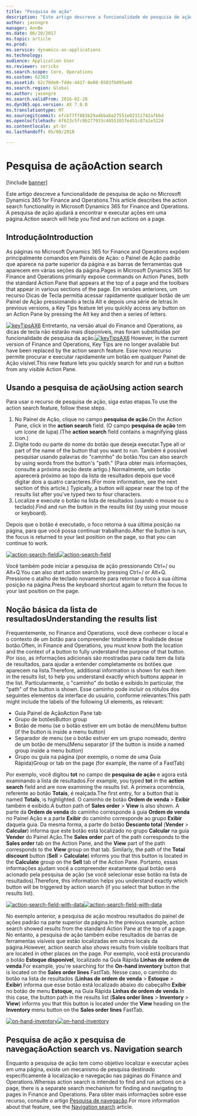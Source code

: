 ```yaml
---
title: "Pesquisa de ação"
description: "Este artigo descreve a funcionalidade de pesquisa de ação no Microsoft Dynamics 365 for Finance and Operations. A pesquisa de ação ajudará a encontrar e executar ações em uma página."
author: jasongre
manager: AnnBe
ms.date: 06/20/2017
ms.topic: article
ms.prod: 
ms.service: dynamics-ax-applications
ms.technology: 
audience: Application User
ms.reviewer: sericks
ms.search.scope: Core, Operations
ms.custom: 62303
ms.assetid: 62c70de0-fdde-4417-8e08-0583fb095a40
ms.search.region: Global
ms.author: jasongre
ms.search.validFrom: 2016-02-28
ms.dyn365.ops.version: AX 7.0.0
ms.translationtype: HT
ms.sourcegitcommit: efcb77ff883b29a4bbaba27551e02311742afbbd
ms.openlocfilehash: 6f623c5fc9b277933c4655101fe451c87a1e5224
ms.contentlocale: pt-br
ms.lasthandoff: 05/08/2018

---
```


# <a name="action-search"></a><span data-ttu-id="9e569-104">Pesquisa de ação</span><span class="sxs-lookup"><span data-stu-id="9e569-104">Action search</span></span>

[!include [banner](../includes/banner.md)]

<span data-ttu-id="9e569-105">Este artigo descreve a funcionalidade de pesquisa de ação no Microsoft Dynamics 365 for Finance and Operations.</span><span class="sxs-lookup"><span data-stu-id="9e569-105">This article describes the action search functionality in Microsoft Dynamics 365 for Finance and Operations.</span></span> <span data-ttu-id="9e569-106">A pesquisa de ação ajudará a encontrar e executar ações em uma página.</span><span class="sxs-lookup"><span data-stu-id="9e569-106">Action search will help you find and run actions on a page.</span></span>

<a name="introduction"></a><span data-ttu-id="9e569-107">Introdução</span><span class="sxs-lookup"><span data-stu-id="9e569-107">Introduction</span></span>
------------

<span data-ttu-id="9e569-108">As páginas no Microsoft Dynamics 365 for Finance and Operations expõem principalmente comandos em Painéis de Ação: o Painel de Ação padrão que aparece na parte superior da página e as barras de ferramentas que aparecem em várias seções da página.</span><span class="sxs-lookup"><span data-stu-id="9e569-108">Pages in Microsoft Dynamics 365 for Finance and Operations primarily expose commands on Action Panes, both the standard Action Pane that appears at the top of a page and the toolbars that appear in various sections of the page.</span></span> <span data-ttu-id="9e569-109">Em versões anteriores, um recurso Dicas de Tecla permitia acessar rapidamente qualquer botão de um Painel de Ação pressionando a tecla Alt e depois uma série de letras.</span><span class="sxs-lookup"><span data-stu-id="9e569-109">In previous versions, a Key Tips feature let you quickly access any button on an Action Pane by pressing the Alt key and then a series of letters.</span></span> 

<span data-ttu-id="9e569-110">[![keyTipsAX6](./media/keytipsax6.png)](./media/keytipsax6.png) Entretanto, na versão atual do Finance and Operations, as dicas de tecla não estarão mais disponíveis, mas foram substituídas por funcionalidade de pesquisa da ação.</span><span class="sxs-lookup"><span data-stu-id="9e569-110">[![keyTipsAX6](./media/keytipsax6.png)](./media/keytipsax6.png) However, in the current version of Finance and Operations, Key Tips are no longer available but have been replaced by the action search feature.</span></span> <span data-ttu-id="9e569-111">Esse novo recurso permite procurar e executar rapidamente um botão em qualquer Painel de Ação visível.</span><span class="sxs-lookup"><span data-stu-id="9e569-111">This new feature lets you quickly search for and run a button from any visible Action Pane.</span></span>

## <a name="using-action-search"></a><span data-ttu-id="9e569-112">Usando a pesquisa de ação</span><span class="sxs-lookup"><span data-stu-id="9e569-112">Using action search</span></span>
<span data-ttu-id="9e569-113">Para usar o recurso de pesquisa de ação, siga estas etapas.</span><span class="sxs-lookup"><span data-stu-id="9e569-113">To use the action search feature, follow these steps.</span></span>

1.  <span data-ttu-id="9e569-114">No Painel de Ação, clique no campo **pesquisa de ação**.</span><span class="sxs-lookup"><span data-stu-id="9e569-114">On the Action Pane, click in the **action search** field.</span></span> <span data-ttu-id="9e569-115">(O campo **pesquisa de ação** tem um ícone de lupa).</span><span class="sxs-lookup"><span data-stu-id="9e569-115">(The **action search** field contains a magnifying glass icon.)</span></span>
2.  <span data-ttu-id="9e569-116">Digite todo ou parte do nome do botão que deseja executar.</span><span class="sxs-lookup"><span data-stu-id="9e569-116">Type all or part of the name of the button that you want to run.</span></span> <span data-ttu-id="9e569-117">Também é possível pesquisar usando palavras do "caminho" do botão.</span><span class="sxs-lookup"><span data-stu-id="9e569-117">You can also search by using words from the button's "path."</span></span> <span data-ttu-id="9e569-118">(Para obter mais informações, consulte a próxima seção deste artigo.) Normalmente, um botão aparecerá próximo ao topo da lista de resultados depois que você digitar dois a quatro caracteres.</span><span class="sxs-lookup"><span data-stu-id="9e569-118">(For more information, see the next section of this article.) Typically, a button will appear near the top of the results list after you've typed two to four characters.</span></span>
3.  <span data-ttu-id="9e569-119">Localize e execute o botão na lista de resultados (usando o mouse ou o teclado).</span><span class="sxs-lookup"><span data-stu-id="9e569-119">Find and run the button in the results list (by using your mouse or keyboard).</span></span>

<span data-ttu-id="9e569-120">Depois que o botão é executado, o foco retorna à sua última posição na página, para que você possa continuar trabalhando.</span><span class="sxs-lookup"><span data-stu-id="9e569-120">After the button is run, the focus is returned to your last position on the page, so that you can continue to work.</span></span> 

<span data-ttu-id="9e569-121">[![action-search-field](./media/action-search-field.png)](./media/action-search-field.png)</span><span class="sxs-lookup"><span data-stu-id="9e569-121">[![action-search-field](./media/action-search-field.png)](./media/action-search-field.png)</span></span>

<span data-ttu-id="9e569-122">Você também pode iniciar a pesquisa de ação pressionando Ctrl+/ ou Alt+Q.</span><span class="sxs-lookup"><span data-stu-id="9e569-122">You can also start action search by pressing Ctrl+/ or Alt+Q.</span></span> <span data-ttu-id="9e569-123">Pressione o atalho de teclado novamente para retornar o foco à sua última posição na página.</span><span class="sxs-lookup"><span data-stu-id="9e569-123">Press the keyboard shortcut again to return the focus to your last position on the page.</span></span>

## <a name="understanding-the-results-list"></a><span data-ttu-id="9e569-124">Noção básica da lista de resultados</span><span class="sxs-lookup"><span data-stu-id="9e569-124">Understanding the results list</span></span>
<span data-ttu-id="9e569-125">Frequentemente, no Finance and Operations, você deve conhecer o local e o contexto de um botão para compreender totalmente a finalidade desse botão.</span><span class="sxs-lookup"><span data-stu-id="9e569-125">Often, in Finance and Operations, you must know both the location and the context of a button to fully understand the purpose of that button.</span></span> <span data-ttu-id="9e569-126">Por isso, as informações adicionais são mostradas para cada item da lista de resultados, para ajudar a entender completamente os botões que aparecem na lista.</span><span class="sxs-lookup"><span data-stu-id="9e569-126">Therefore, additional information is shown for each item in the results list, to help you understand exactly which buttons appear in the list.</span></span> <span data-ttu-id="9e569-127">Particularmente, o "caminho" do botão é exibido.</span><span class="sxs-lookup"><span data-stu-id="9e569-127">In particular, the "path" of the button is shown.</span></span> <span data-ttu-id="9e569-128">Esse caminho pode incluir os rótulos dos seguintes elementos da interface do usuário, conforme relevantes:</span><span class="sxs-lookup"><span data-stu-id="9e569-128">This path might include the labels of the following UI elements, as relevant:</span></span>

-   <span data-ttu-id="9e569-129">Guia Painel de Ação</span><span class="sxs-lookup"><span data-stu-id="9e569-129">Action Pane tab</span></span>
-   <span data-ttu-id="9e569-130">Grupo de botões</span><span class="sxs-lookup"><span data-stu-id="9e569-130">Button group</span></span>
-   <span data-ttu-id="9e569-131">Botão de menu (se o botão estiver em um botão de menu)</span><span class="sxs-lookup"><span data-stu-id="9e569-131">Menu button (if the button is inside a menu button)</span></span>
-   <span data-ttu-id="9e569-132">Separador de menu (se o botão estiver em um grupo nomeado, dentro de um botão de menu)</span><span class="sxs-lookup"><span data-stu-id="9e569-132">Menu separator (if the button is inside a named group inside a menu button)</span></span>
-   <span data-ttu-id="9e569-133">Grupo ou guia na página (por exemplo, o nome de uma Guia Rápida)</span><span class="sxs-lookup"><span data-stu-id="9e569-133">Group or tab on the page (for example, the name of a FastTab)</span></span>

<span data-ttu-id="9e569-134">Por exemplo, você digitou **tot** no campo de **pesquisa de ação** e agora está examinando a lista de resultados.</span><span class="sxs-lookup"><span data-stu-id="9e569-134">For example, you typed **tot** in the **action search** field and are now examining the results list.</span></span> <span data-ttu-id="9e569-135">A primeira ocorrência, referente ao botão **Totais**, é realçada.</span><span class="sxs-lookup"><span data-stu-id="9e569-135">The first entry, for a button that is named **Totals**, is highlighted.</span></span> <span data-ttu-id="9e569-136">O caminho de botão **Ordem de venda** &gt; **Exibir** também é exibido.</span><span class="sxs-lookup"><span data-stu-id="9e569-136">A button path of **Sales order** &gt; **View** is also shown.</span></span> <span data-ttu-id="9e569-137">A parte da **Ordem de venda** do caminho corresponde à guia **Ordem de venda** no Painel Ação e a parte **Exibir** do caminho corresponde ao grupo **Exibir** daquela guia. Da mesma forma, a parte do botão **Desconto total** (**Vender** &gt; **Calcular**) informa que este botão está localizado no grupo **Calcular** na guia **Vender** do Painel Ação.</span><span class="sxs-lookup"><span data-stu-id="9e569-137">The **Sales order** part of the path corresponds to the **Sales order** tab on the Action Pane, and the **View** part of the path corresponds to the **View** group on that tab. Similarly, the path of the **Total discount** button (**Sell** &gt; **Calculate**) informs you that this button is located in the **Calculate** group on the **Sell** tab of the Action Pane.</span></span> <span data-ttu-id="9e569-138">Portanto, essas informações ajudam você a compreender exatamente qual botão será acionado pela pesquisa de ação (se você selecionar esse botão na lista de resultados).</span><span class="sxs-lookup"><span data-stu-id="9e569-138">Therefore, this information helps you understand exactly which button will be triggered by action search (if you select that button in the results list).</span></span> 

<span data-ttu-id="9e569-139">[![action-search-field-with-data](./media/action-search-field-with-data.png)](./media/action-search-field-with-data.png)</span><span class="sxs-lookup"><span data-stu-id="9e569-139">[![action-search-field-with-data](./media/action-search-field-with-data.png)](./media/action-search-field-with-data.png)</span></span> 

<span data-ttu-id="9e569-140">No exemplo anterior, a pesquisa de ação mostrou resultados do painel de ações padrão na parte superior da página.</span><span class="sxs-lookup"><span data-stu-id="9e569-140">In the previous example, action search showed results from the standard Action Pane at the top of a page.</span></span> <span data-ttu-id="9e569-141">No entanto, a pesquisa de ação também exibe resultados de barras de ferramentas visíveis que estão localizadas em outros locais da página.</span><span class="sxs-lookup"><span data-stu-id="9e569-141">However, action search also shows results from visible toolbars that are located in other places on the page.</span></span> <span data-ttu-id="9e569-142">Por exemplo, você está procurando o botão **Estoque disponível**, localizado na Guia Rápida **Linhas de ordem de venda**.</span><span class="sxs-lookup"><span data-stu-id="9e569-142">For example, you're searching for the **On-hand inventory** button that is located on the **Sales order lines** FastTab.</span></span> <span data-ttu-id="9e569-143">Nesse caso, o caminho do botão na lista de resultados (**Linhas de ordem de venda** &gt; **Estoque** &gt; **Exibir**) informa que esse botão está localizado abaixo do cabeçalho **Exibir** no botão de menu **Estoque**, na Guia Rápida **Linhas de ordem de venda**.</span><span class="sxs-lookup"><span data-stu-id="9e569-143">In this case, the button path in the results list (**Sales order lines** &gt; **Inventory** &gt; **View**) informs you that this button is located under the **View** heading on the **Inventory** menu button on the **Sales order lines** FastTab.</span></span> 

<span data-ttu-id="9e569-144">[![on-hand-inventory](./media/on-hand-inventory.png)](./media/on-hand-inventory.png)</span><span class="sxs-lookup"><span data-stu-id="9e569-144">[![on-hand-inventory](./media/on-hand-inventory.png)](./media/on-hand-inventory.png)</span></span>

## <a name="action-search-vs-navigation-search"></a><span data-ttu-id="9e569-145">Pesquisa de ação x pesquisa de navegação</span><span class="sxs-lookup"><span data-stu-id="9e569-145">Action search vs. Navigation search</span></span>
<span data-ttu-id="9e569-146">Enquanto a pesquisa de ação tem como objetivo localizar e executar ações em uma página, existe um mecanismo de pesquisa destinado especificamente à localização e navegação nas páginas do Finance and Operations.</span><span class="sxs-lookup"><span data-stu-id="9e569-146">Whereas action search is intended to find and run actions on a page, there is a separate search mechanism for finding and navigating to pages in Finance and Operations.</span></span> <span data-ttu-id="9e569-147">Para obter mais informações sobre esse recurso, consulte o artigo [Pesquisa de navegação](navigation-search.md).</span><span class="sxs-lookup"><span data-stu-id="9e569-147">For more information about that feature, see the [Navigation search](navigation-search.md) article.</span></span>




